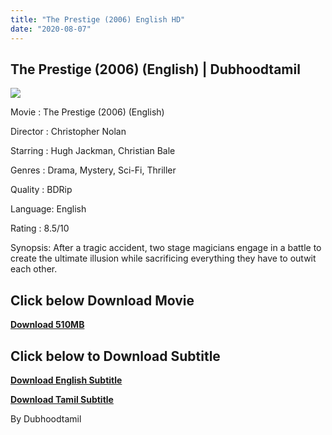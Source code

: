 ```yaml
---
title: "The Prestige (2006) English HD"
date: "2020-08-07"
---
```


## **The Prestige (2006) (English) | Dubhoodtamil**

[![](https://1.bp.blogspot.com/-JrBv1JHK2Uk/Xyo3M7CgT6I/AAAAAAAAA_M/S9dTrYQ_D6M2cRHLdmn_n9gtPjuuDFltACLcBGAsYHQ/s640/images{7c91919003b18fbfe18f8d0a8715b92cf9e57c9a8b9d318e5deae4019927ce00}2B{7c91919003b18fbfe18f8d0a8715b92cf9e57c9a8b9d318e5deae4019927ce00}252818{7c91919003b18fbfe18f8d0a8715b92cf9e57c9a8b9d318e5deae4019927ce00}2529.jpeg)](https://1.bp.blogspot.com/-JrBv1JHK2Uk/Xyo3M7CgT6I/AAAAAAAAA_M/S9dTrYQ_D6M2cRHLdmn_n9gtPjuuDFltACLcBGAsYHQ/s675/images{7c91919003b18fbfe18f8d0a8715b92cf9e57c9a8b9d318e5deae4019927ce00}2B{7c91919003b18fbfe18f8d0a8715b92cf9e57c9a8b9d318e5deae4019927ce00}252818{7c91919003b18fbfe18f8d0a8715b92cf9e57c9a8b9d318e5deae4019927ce00}2529.jpeg)

Movie : The Prestige (2006) (English)

Director : Christopher Nolan

Starring : Hugh Jackman, Christian Bale

Genres : Drama, Mystery, Sci-Fi, Thriller

Quality : BDRip

Language: English

Rating : 8.5/10

Synopsis: After a tragic accident, two stage magicians engage in a battle to create the ultimate illusion while sacrificing everything they have to outwit each other.

## **Click below Download Movie**

**[Download 510MB](https://oncehelp.com/Prestige-510MB)**

## **Click below to Download Subtitle**

**[Download English Subtitle](http://isaidubb.com/srt.php?id=57523)**

**[Download Tamil Subtitle](http://isaidubb.com/srt.php?id=57524)**

By Dubhoodtamil
